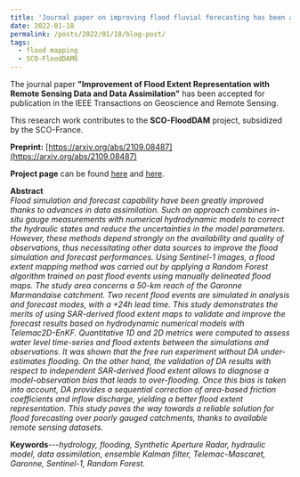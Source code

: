 ```yaml
---
title: 'Journal paper on improving flood fluvial forecasting has been accepted for publication'
date: 2022-01-18
permalink: /posts/2022/01/18/blog-post/
tags:
  - flood mapping
  - SCO-FloodDAMß
---
```


The journal paper **"Improvement of Flood Extent Representation with Remote Sensing Data and Data Assimilation"** has been accepted for publication in the IEEE Transactions on Geoscience and Remote Sensing.

This research work contributes to the **SCO-FloodDAM** project, subsidized by the SCO-France.

<!-- **Paper:** [https://www.mdpi.com/2072-4292/12/11/1702](https://www.mdpi.com/2072-4292/12/11/1702)<br> -->
**Preprint:** [https://arxiv.org/abs/2109.08487](https://arxiv.org/abs/2109.08487)<br>
<!-- **Github:** [https://github.com/nthuy190991/SRSM_QuebecCity_building_extraction](https://github.com/nthuy190991/SRSM_QuebecCity_building_extraction)<br> -->
**Project page** can be found [here](https://www.spaceclimateobservatory.org/flooddam-garonne) and [here](https://www.spaceclimateobservatory.org/flooddam-way-2nd-stage).<br>


**Abstract**<br>
*Flood simulation and forecast capability have been greatly improved thanks to advances in data assimilation. Such an approach combines in-situ gauge measurements with numerical hydrodynamic models to correct the hydraulic states and reduce the uncertainties in the model parameters. However, these methods depend strongly on the availability and quality of observations, thus necessitating other data sources to improve the flood simulation and forecast performances. Using Sentinel-1 images, a flood extent mapping method was carried out by applying a Random Forest algorithm trained on past flood events using manually delineated flood maps. The study area concerns a 50-km reach of the Garonne Marmandaise catchment. Two recent flood events are simulated in analysis and forecast modes, with a +24h lead time. This study demonstrates the merits of using SAR-derived flood extent maps to validate and improve the forecast results based on hydrodynamic numerical models with Telemac2D-EnKF. Quantitative 1D and 2D metrics were computed to assess water level time-series and flood extents between the simulations and observations. It was shown that the free run experiment without DA under-estimates flooding. On the other hand, the validation of DA results with respect to independent SAR-derived flood extent allows to diagnose a model-observation bias that leads to over-flooding. Once this bias is taken into account, DA provides a sequential correction of area-based friction coefficients and inflow discharge, yielding a better flood extent representation. This study paves the way towards a reliable solution for flood forecasting over poorly gauged catchments, thanks to available remote sensing datasets.*

**Keywords**---*hydrology, flooding, Synthetic Aperture Radar, hydraulic model, data assimilation, ensemble Kalman filter, Telemac-Mascaret, Garonne, Sentinel-1, Random Forest.*
